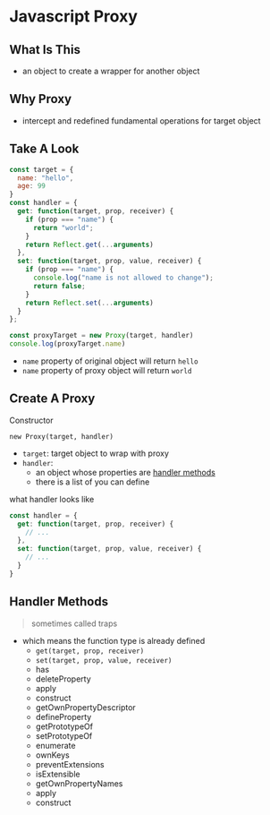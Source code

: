 # Javascript Proxy

## What Is This

- an object to create a wrapper for another object

## Why Proxy

- intercept and redefined fundamental operations for target object

## Take A Look

```js
const target = {
  name: "hello",
  age: 99
}
const handler = {
  get: function(target, prop, receiver) {
    if (prop === "name") {
      return "world";
    }
    return Reflect.get(...arguments)
  },
  set: function(target, prop, value, receiver) {
    if (prop === "name") {
      console.log("name is not allowed to change");
      return false;
    }
    return Reflect.set(...arguments)
  }
};

const proxyTarget = new Proxy(target, handler)
console.log(proxyTarget.name)
```

- `name` property of original object will return `hello`
- `name` property of proxy object will return `world`

## Create A Proxy

Constructor

`new Proxy(target, handler)`

- `target`: target object to wrap with proxy
- `handler`:
  - an object whose properties are [handler methods](#handler-methods)
  - there is a list of you can define

what handler looks like

```js
const handler = {
  get: function(target, prop, receiver) {
    // ...
  },
  set: function(target, prop, value, receiver) {
    // ...
  }
}
```

## Handler Methods

> sometimes called traps

- which means the function type is already defined
  - `get(target, prop, receiver)`
  - `set(target, prop, value, receiver)`
  - has
  - deleteProperty
  - apply
  - construct
  - getOwnPropertyDescriptor
  - defineProperty
  - getPrototypeOf
  - setPrototypeOf
  - enumerate
  - ownKeys
  - preventExtensions
  - isExtensible
  - getOwnPropertyNames
  - apply
  - construct

